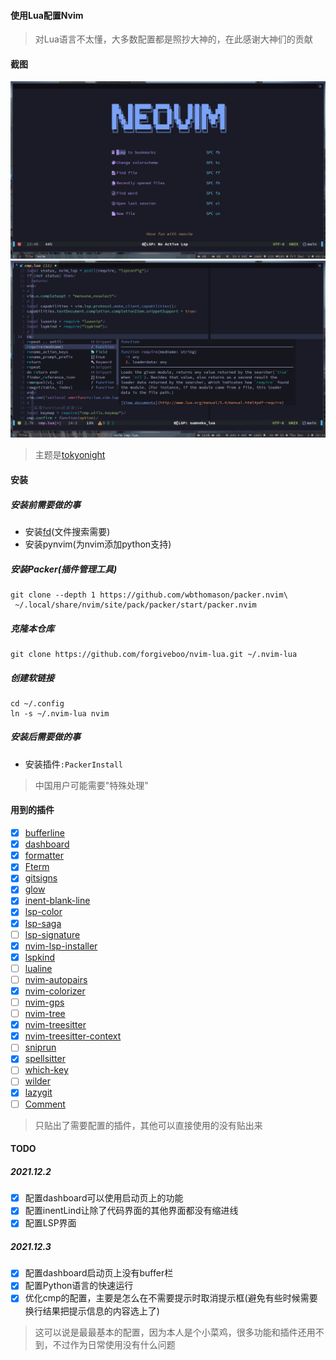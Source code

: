 #### 使用Lua配置Nvim
> 对Lua语言不太懂，大多数配置都是照抄大神的，在此感谢大神们的贡献
#### 截图
![启动页](https://github.com/forgiveboo/nvim-lua/blob/main/screenshots/dashboard.png)
![Nvim使用界面](https://github.com/forgiveboo/nvim-lua/blob/main/screenshots/nvim.png)
> 主题是[tokyonight](https://github.com/folke/tokyonight.nvim)
#### 安装
##### 安装前需要做的事
- 安装[fd](https://github.com/sharkdp/fd)(文件搜索需要)
- 安装pynvim(为nvim添加python支持)
##### 安装Packer(插件管理工具)
```
git clone --depth 1 https://github.com/wbthomason/packer.nvim\
 ~/.local/share/nvim/site/pack/packer/start/packer.nvim
```
##### 克隆本仓库
```
git clone https://github.com/forgiveboo/nvim-lua.git ~/.nvim-lua
```
##### 创建软链接
```
cd ~/.config
ln -s ~/.nvim-lua nvim
```
##### 安装后需要做的事
- 安装插件`:PackerInstall`
> 中国用户可能需要"特殊处理"
#### 用到的插件
- [X] [bufferline](https://github.com/akinsho/bufferline.nvim)
- [X] [dashboard](https://github.com/glepnir/dashboard-nvim)
- [X] [formatter](https://github.com/mhartington/formatter.nvim)
- [X] [Fterm](https://github.com/numToStr/FTerm.nvim)
- [X] [gitsigns](https://github.com/lewis6991/gitsigns.nvim)
- [X] [glow](https://github.com/ellisonleao/glow.nvim)
- [X] [inent-blank-line](https://github.com/lukas-reineke/indent-blankline.nvim)
- [X] [lsp-color](https://github.com/folke/lsp-colors.nvim)
- [X] [lsp-saga](https://github.com/glepnir/lspsaga.nvim)
- [ ] [lsp-signature](https://github.com/ray-x/lsp_signature.nvim)
- [X] [nvim-lsp-installer](https://github.com/williamboman/nvim-lsp-installer)
- [X] [lspkind](https://github.com/onsails/lspkind-nvim)
- [ ] [lualine](https://github.com/nvim-lualine/lualine.nvim)
- [ ] [nvim-autopairs](https://github.com/windwp/nvim-autopairs)
- [X] [nvim-colorizer](https://github.com/norcalli/nvim-colorizer.lua)
- [ ] [nvim-gps](https://github.com/SmiteshP/nvim-gps)
- [ ] [nvim-tree](https://github.com/kyazdani42/nvim-tree.lua)
- [X] [nvim-treesitter](https://github.com/nvim-treesitter/nvim-treesitter)
- [X] [nvim-treesitter-context](https://github.com/romgrk/nvim-treesitter-context)
- [ ] [sniprun](https://github.com/michaelb/sniprun)
- [X] [spellsitter](https://github.com/lewis6991/spellsitter.nvim)
- [ ] [which-key](https://github.com/folke/which-key.nvim)
- [ ] [wilder](https://github.com/gelguy/wilder.nvim)
- [X] [lazygit](https://github.com/kdheepak/lazygit.nvim)
- [ ] [Comment](https://github.com/numToStr/Comment.nvim)
> 只贴出了需要配置的插件，其他可以直接使用的没有贴出来
#### TODO
##### 2021.12.2
- [X] 配置dashboard可以使用启动页上的功能
- [X] 配置inentLind让除了代码界面的其他界面都没有缩进线
- [X] 配置LSP界面
##### 2021.12.3
- [X] 配置dashboard启动页上没有buffer栏
- [X] 配置Python语言的快速运行
- [X] 优化cmp的配置，主要是怎么在不需要提示时取消提示框(避免有些时候需要换行结果把提示信息的内容选上了)
> 这可以说是最最基本的配置，因为本人是个小菜鸡，很多功能和插件还用不到，不过作为日常使用没有什么问题

